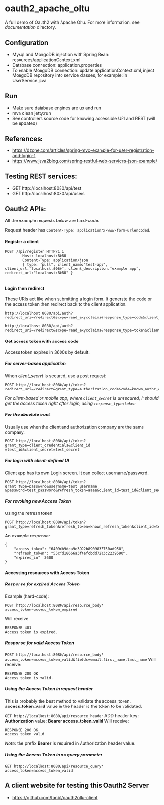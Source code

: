 # oauth2_apache_oltu
A full demo of Oauth2 with Apache Oltu.
For more information, see *documentation* directory.

## Configuration
* Mysql and MongoDB injection with Spring Bean: resources/applicationContext.xml
* Database connection: application.properties 
* To enable MongoDB connection: update applicationContext.xml, inject MongoDB 
repository into service classes, for example: in UserService.java 

## Run
* Make sure database engines are up and run
* mvn clean jetty:run
* See controllers source code for knowing accessible URI and REST (will be updated)

## References:
* https://dzone.com/articles/spring-mvc-example-for-user-registration-and-login-1
* https://www.java2blog.com/spring-restful-web-services-json-example/

## Testing REST services:
* GET http://localhost:8080/api/test
* GET http://localhost:8080/api/users

## Oauth2 APIs:
All the example requests below are hard-code.

Request header has `Content-Type: application/x-www-form-urlencoded`.
#### Register a client
```
POST /api/register HTTP/1.1
        Host: localhost:8080
        Content-Type: application/json
        { type: "pull", client_name:"test-app", client_url:"localhost:8080", client_description:"example app", redirect_url:"localhost:8080" }
     
```

#### Login then redirect
These URIs act like when submitting a login form. It generate the code or the
 access token then redirect back to the client application.
```
http://localhost:8080/api/auth?redirect_uri=/redirect&scope=read_ekycclaims&response_type=code&client_id=clientid

http://localhost:8080/api/auth?redirect_uri=/redirect&scope=read_ekycclaims&response_type=token&client_id=clientid
```

#### Get access token with access code
Access token expires in 3600s by default.
##### For server-based application
When *client_secret* is secured, use a post request:
```
POST http://localhost:8080/api/token?redirect_uri=/redirect&grant_type=authorization_code&code=known_authz_code&client_id=test_id&client_secret=test_secret
```
*For client-based or mobile app, where `client_secret` is unsecured, it should 
get the access token right after login, using `response_type=token`*
##### For the absolute trust
Usually use when the client and authorization company are the same company.
```
POST http://localhost:8080/api/token?grant_type=client_credentials&client_id
=test_id&client_secret=test_secret
```
##### For login with client-defined UI
Client app has its own Login screen. It can collect username/password.
```
POST http://localhost:8080/api/token?grant_type=password&username=test_username
&password=test_password&refresh_token=aaaa&client_id=test_id&client_secret=test_secret
```
##### For revoking new Access Token
Using the refresh token
```
POST http://localhost:8080/api/token?grant_type=refresh_token&refresh_token=known_refresh_token&client_id=test_id&client_secret=test_secret
```
An example response:
``` 
{
    "access_token": "6409db9dca9e3992b8909837750ad958",
    "refresh_token": "55cfd18666a3f4efcbdd72b3c2239590",
    "expires_in": 3600
}
```

#### Accessing resources with Access Token

##### Response for expired Access Token
Example (hard-code): 
```
POST http://localhost:8080/api/resource_body?access_token=access_token_expired
```
Will receive 
```
RESPONSE 401
Access token is expired.
```

##### Response for valid Access Token
`POST http://localhost:8080/api/resource_body?access_token=access_token_valid&fields=email,first_name,last_name`
Will receive:
```
RESPONSE 200 OK
Access token is valid.
```

##### Using the Access Token in request header
This is probably the best method to validate the access_token.
**access_token_valid** value in the header is the token to be validated.

`GET http://localhost:8080/api/resource_header`
ADD header key: **Authorization** value: **Bearer access_token_valid**
Will receive:
```
RESPONSE 200 OK
access_token_valid
```
*Note*: the prefix **Bearer** is required in Authorization header value.
##### Using the Access Token in as query parameter
`GET http://localhost:8080/api/resource_query?access_token=access_token_valid`

## A client website for testing this Oauth2 Server
* https://github.com/tanbt/oauth2oltu-client
